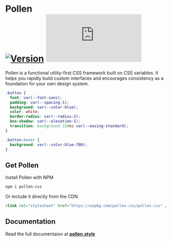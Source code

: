 # Pollen <br/> [![Version](https://img.shields.io/npm/v/pollen-css.svg?style=flat)](https://www.npmjs.com/package/pollen-css) ![Size](https://img.badgesize.io/https://unpkg.com/pollen-css/bloom.css?compression=gzip&label=size)

Pollen is a functional utility-first CSS framework built on CSS variables. It helps you rapidly build custom interfaces and encourages consistency as a foundation for your own design system.

```css
.button {
  font: var(--font-sans);
  padding: var(--spacing-1);
  background: var(--color-blue);
  color: white;
  border-radius: var(--radius-2);
  box-shadow: var(--elevation-1);
  transition: background 150ms var(--easing-standard);
}

.button:hover {
  background: var(--color-blue-700);
}
```

## Get Pollen

Install Pollen with NPM

```sh
npm i pollen-css
```

Or include it directly from the CDN

```html
<link rel="stylesheet" href="https://unpkg.com/pollen-css/pollen.css" />
```

## Documentation

Read the full documentaion at **[pollen.style](https://pollen.style)**
